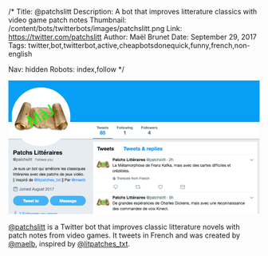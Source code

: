 /*
Title: @patchslitt
Description: A bot that improves litterature classics with video game patch notes
Thumbnail: /content/bots/twitterbots/images/patchslitt.png
Link: https://twitter.com/patchslitt
Author: Maël Brunet
Date: September 29, 2017
Tags: twitter,bot,twitterbot,active,cheapbotsdonequick,funny,french,non-english

Nav: hidden
Robots: index,follow
*/

[![](/content/bots/twitterbots/images/patchslitt.png)](https://twitter.com/patchslitt)

[@patchslitt](https://twitter.com/patchslitt) is a Twitter bot that improves classic litterature novels with patch notes from video games. It tweets in French and was created by [@maelb](https://twitter.com/MaelB), inspired by [@litpatches_txt](https://twitter.com/litpatches_txt).
